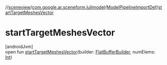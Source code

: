 //[sceneview](../../../index.md)/[com.google.ar.sceneform.lullmodel](../index.md)/[ModelPipelineImportDef](index.md)/[startTargetMeshesVector](start-target-meshes-vector.md)

# startTargetMeshesVector

[androidJvm]\
open fun [startTargetMeshesVector](start-target-meshes-vector.md)(builder: [FlatBufferBuilder](../../com.google.flatbuffers/-flat-buffer-builder/index.md), numElems: [Int](https://kotlinlang.org/api/latest/jvm/stdlib/kotlin/-int/index.html))
